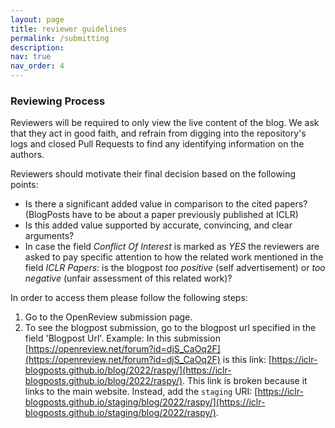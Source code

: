 ```yaml
---
layout: page
title: reviewer guidelines
permalink: /submitting
description:
nav: true
nav_order: 4
---
```



### Reviewing Process

Reviewers will be required to only view the live content of the blog. 
We ask that they act in good faith, and refrain from digging into the repository's logs and closed Pull Requests to find any identifying information on the authors.
   
Reviewers should motivate their final decision based on the following points:
   
- Is there a significant added value in comparison to the cited papers? (BlogPosts have to be about a paper previously published at ICLR)
- Is this added value supported by accurate, convincing, and clear arguments?
- In case the field *Conflict Of Interest* is marked as *YES* the reviewers are asked to pay specific attention to how the related work mentioned in the field *ICLR Papers*: is the blogpost *too positive* (self advertisement) or *too negative* (unfair assessment of this related work)?
   
In order to access them please follow the following steps:

1. Go to the OpenReview submission page.
2. To see the blogpost submission, go to the blogpost url specified in the field 'Blogpost Url'. Example: In this submission [https://openreview.net/forum?id=djS_CaOq2F](https://openreview.net/forum?id=djS_CaOq2F) is this link: [https://iclr-blogposts.github.io/blog/2022/raspy/](https://iclr-blogposts.github.io/blog/2022/raspy/). This link is broken because it links to the main website. Instead, add the `staging` URI: [https://iclr-blogposts.github.io/staging/blog/2022/raspy/](https://iclr-blogposts.github.io/staging/blog/2022/raspy/).
